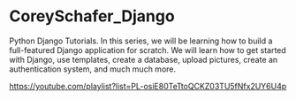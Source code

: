 # CoreySchafer_Django
Python Django Tutorials. In this series, we will be learning how to build a full-featured Django application for scratch. We will learn how to get started with Django, use templates, create a database, upload pictures, create an authentication system, and much much more.

https://youtube.com/playlist?list=PL-osiE80TeTtoQCKZ03TU5fNfx2UY6U4p
